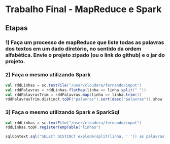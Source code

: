 # Trabalho Final - MapReduce e Spark

## Etapas

### 1) Faça um processo de mapReduce que liste todas as palavras dos textos em um dado diretório, no sentido da ordem alfabética. Envie o projeto zipado (ou o link do github) e o jar do projeto.



### 2) Faça o mesmo utilizando Spark

```scala
val rddLinhas = sc.textFile("/user/cloudera/fernando/input")
val rddPalavras = rddLinhas.flatMap(linha => linha.split(" "))
val rddPalavrasTrim = rddPalavras.map(linha => linha.trim())
rddPalavrasTrim.distinct.toDF("palavras").sort(desc("palavras")).show
```

### 3) Faça o mesmo utilizando Spark e SparkSql

```scala
val rddLinhas = sc.textFile("/user/cloudera/fernando/input")
rddLinhas.toDF.registerTempTable("linhas")

sqlContext.sql("SELECT DISTINCT explode(split(linha, ' ')) as palavras FROM linhas ORDER BY palavras DESC").show
```
